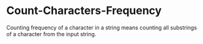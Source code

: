 # Count-Characters-Frequency
Counting frequency of a character in a string means counting all substrings of a character from the input string.
